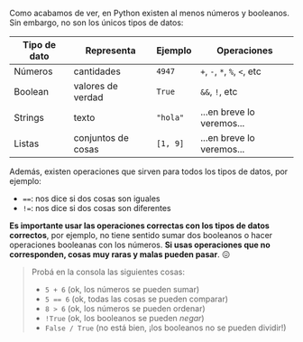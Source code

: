 Como acabamos de ver, en Python existen al menos números y booleanos. Sin embargo, no son los únicos tipos de datos:

|  Tipo de dato |  Representa             |  Ejemplo |  Operaciones                   |
|---------------|-------------------------|----------|--------------------------------|
|Números        |cantidades               | `4947`   | `+`, `-`, `*`, `%`, `<`, etc   |
|Boolean        |valores de verdad        | `True`   | `&&`, `!`, etc
|Strings        |texto                    | `"hola"` | ...en breve lo veremos...      |
|Listas         |conjuntos de cosas       | `[1, 9]` | ...en breve lo veremos...      |


Además, existen operaciones que sirven para todos los tipos de datos, por ejemplo:

* `==`: nos dice si dos cosas son iguales
* `!=`: nos dice si dos cosas son diferentes

**Es importante usar las operaciones correctas con los tipos de datos correctos**, por ejemplo, no tiene sentido sumar dos booleanos o hacer operaciones booleanas con los números. **Si usas operaciones que no corresponden, cosas muy raras y malas pueden pasar**. :confounded:

> Probá en la consola las siguientes cosas:
>
> * `5 + 6` (ok, los números se pueden sumar)
> * `5 == 6` (ok, todas las cosas se pueden comparar)
> * `8 > 6` (ok, los números se pueden ordenar)
> * `!True` (ok, los booleanos se pueden _negar_)
> * `False / True` (no está bien, ¡los booleanos no se pueden dividir!)

